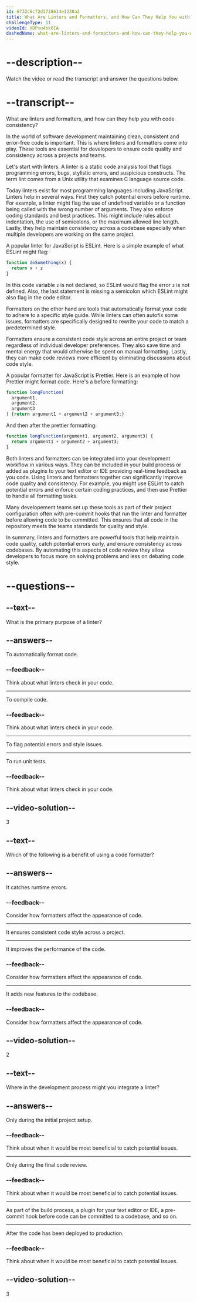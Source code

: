 ```yaml
---
id: 6732c6c72d3738614e1230a2
title: What Are Linters and Formatters, and How Can They Help You with Code Consistency?
challengeType: 11
videoId: XDPvu4bk8IA
dashedName: what-are-linters-and-formatters-and-how-can-they-help-you-with-code-consistency
---
```


# --description--

Watch the video or read the transcript and answer the questions below.

# --transcript--

What are linters and formatters, and how can they help you with code consistency?

In the world of software development maintaining clean, consistent and error-free code is important. This is where linters and formatters come into play. These tools are essential for developers to ensure code quality and consistency across a projects and teams.

Let's start with linters. A linter is a static code analysis tool that flags programming errors, bugs, stylistic errors, and suspicious constructs. The term lint comes from a Unix utility that examines C language source code.

Today linters exist for most programming languages including JavaScript. Linters help in several ways. First they catch potential errors before runtime. For example, a linter might flag the use of undefined variable or a function being called with the wrong number of arguments. They also enforce coding standards and best practices. This might include rules about indentation, the use of semicolons, or the maximum allowed line length. Lastly, they help maintain consistency across a codebase especially when multiple developers are working on the same project.

A popular linter for JavaScript is ESLint. Here is a simple example of what ESLint might flag:

```js
function doSomething(x) {
  return x + z
}
```

In this code variable `z` is not declared, so ESLint would flag the error `z` is not defined. Also, the last statement is missing a semicolon which ESLint might also flag in the code editor.

Formatters on the other hand are tools that automatically format your code to adhere to a specific style guide. While linters can often autofix some issues, formatters are specifically designed to rewrite your code to match a predetermined style.

Formatters ensure a consistent code style across an entire project or team regardless of individual developer preferences. They also save time and mental energy that would otherwise be spent on manual formatting. Lastly, they can make code reviews more efficient by eliminating discussions about code style.

A popular formatter for JavaScript is Prettier. Here is an example of how Prettier might format code. Here's a before formatting:

```js
function longFunction(
  argument1, 
  argument2,
  argument3
) {return argument1 + argument2 + argument3;}
```

And then after the prettier formatting:

```js
function longFunction(argument1, argument2, argument3) {
  return argument1 + argument2 + argument3;
}
```

Both linters and formatters can be integrated into your development workflow in various ways. They can be included in your build process or added as plugins to your text editor or IDE providing real-time feedback as you code. Using linters and formatters together can significantly improve code quality and consistency. For example, you might use ESLint to catch potential errors and enforce certain coding practices, and then use Prettier to handle all formatting tasks.

Many developement teams set up these tools as part of their project configuration often with pre-commit hooks that run the linter and formatter before allowing code to be committed. This ensures that all code in the repository meets the teams standards for quality and style.

In summary, linters and formatters are powerful tools that help maintain code quality, catch potential errors early, and ensure consistency across codebases. By automating this aspects of code review they allow developers to focus more on solving problems and less on debating code style.

# --questions--

## --text--

What is the primary purpose of a linter?

## --answers--

To automatically format code.

### --feedback--

Think about what linters check in your code.

---

To compile code.

### --feedback--

Think about what linters check in your code.

---

To flag potential errors and style issues.

---

To run unit tests.

### --feedback--

Think about what linters check in your code.

## --video-solution--

3

## --text--

Which of the following is a benefit of using a code formatter?

## --answers--

It catches runtime errors.

### --feedback--

Consider how formatters affect the appearance of code.

---

It ensures consistent code style across a project.

---

It improves the performance of the code.

### --feedback--

Consider how formatters affect the appearance of code.

---

It adds new features to the codebase.

### --feedback--

Consider how formatters affect the appearance of code.

## --video-solution--

2

## --text--

Where in the development process might you integrate a linter?

## --answers--

Only during the initial project setup.

### --feedback--

Think about when it would be most beneficial to catch potential issues.

---

Only during the final code review.

### --feedback--

Think about when it would be most beneficial to catch potential issues.

---

As part of the build process, a plugin for your text editor or IDE, a pre-commit hook before code can be committed to a codebase, and so on.

---

After the code has been deployed to production.

### --feedback--

Think about when it would be most beneficial to catch potential issues.

## --video-solution--

3
